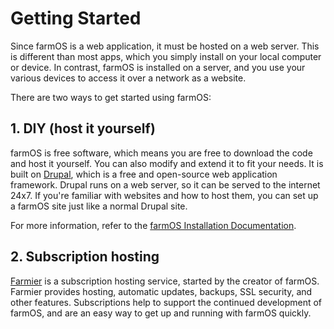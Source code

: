 # Getting Started

Since farmOS is a web application, it must be hosted on a web server. This is
different than most apps, which you simply install on your local computer or
device. In contrast, farmOS is installed on a server, and you use your various
devices to access it over a network as a website.

There are two ways to get started using farmOS:

## 1. DIY (host it yourself)

farmOS is free software, which means you are free to download the code and host
it yourself. You can also modify and extend it to fit your needs. It is built on
[Drupal], which is a free and open-source web application framework. Drupal runs
on a web server, so it can be served to the internet 24x7. If you're familiar
with websites and how to host them, you can set up a farmOS site just like a
normal Drupal site.

For more information, refer to the [farmOS Installation Documentation].

## 2. Subscription hosting

[Farmier] is a subscription hosting service, started by the creator of farmOS.
Farmier provides hosting, automatic updates, backups, SSL security, and other
features. Subscriptions help to support the continued development of farmOS,
and are an easy way to get up and running with farmOS quickly.

[Drupal]: http://drupal.org
[farmOS Installation Documentation]: /hosting/installing
[Farmier]: http://farmier.com

